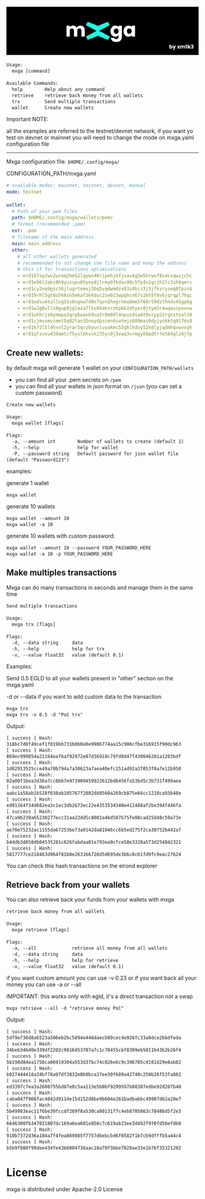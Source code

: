 ![mxga](static/mxga_banner.png)

```
Usage:
  mxga [command]

Available Commands:
  help        Help about any command
  retrieve    retrieve back money from all wallets
  trx         Send multiple transactions
  wallet      Create new wallets
```

Important NOTE:

all the examples are referred to the testnet/devnet network, if you want yo test on devnet or mainnet you will need to change the mode on mxga.yaml configuration file

---

Mxga configuration file: `$HOME/.config/mxga/`

CONFIGURATION_PATH/mxga.yaml
```yaml
# available modes: mainnet, testnet, devnet, manual
mode: testnet

wallet:
  # Path of your pem files
  path: $HOME/.config/mxga/wallets/pem/
  # format (recommended .pem)
  ext: .pem
  # filename of the main address
  main: main_address
  other:
    # all other wallets generated
    # recommended to not change che file name and keep the address
    # this if for transactions optimizations
    - erd1k7sp2wv2wreq2hm52lqyws46rjpehj6fjvav4g5w5hrwvf8s4cxqwzjchc
    - erd1e96l2qkz8h9yuzupu05yeydjlrmy0fkdas98c5fp4x2gczh2lc3sh6qerc
    - erd1cy2eq9gsct6jlugrtemxj36q5vqdwmdzx83z4kcz3j3jfksryseq8fpzs6
    - erd19rhl5gt6u5k6xh5mkaf3kkduc2se023wpqhcn67s2kh5f8v6jqrqpl7hqc
    - erd1wdsu4tallng55s8ugnw7d9s7qvn2hegrnmu6mm5f68r59dzthmds45gp6g
    - erd1w2g8vlls0gup9jglmza7lks66ahsrzhp6k2dtyez0jtym5r4wqascpxxxw
    - erd1uhhrja9ymwpa3qrpkwaxk9ua3r0m00l4npuzdsa4t0vryp22rgtstnal39
    - erd1cjmvxmvzmet5q02tan35nnydpscen6swtmjz689mxu9dyjynkktq9l7ds8
    - erd1k72l5l4hxvl2yrar5qrz6yunluyakmc55qhlkdvy52k6lyjqdmhqvwvvqk
    - erd1qfzvxu439amtcf5ysl6hsck235yc0j3vwq3vrmgy69pdtr7e584qlz8jfp

```

## Create new wallets:

by default mxga will generate 1 wallet on your `CONFIGURATION_PATH/wallets`
- you can find all your .pem secrets on `/pem`
- you can find all your wallets in json format on `/json` (you can set a custom password)

```
Create new wallets

Usage:
  mxga wallet [flags]

Flags:
  -a, --amount int        Number of wallets to create (default 1)
  -h, --help              help for wallet
  -P, --password string   Default password for json wallet file (default "Password123")
```

examples:

generate 1 wallet
```
mxga wallet
```

generate 10 wallets
```
mxga wallet --amount 10
mxga wallet -a 10
```

generate 10 wallets with custom password:
```
mxga wallet --amount 10 --password YOUR_PASSWORD_HERE
mxga wallet -a 10 -p YOUR_PASSWORD_HERE
```

## Make multiples transactions

Mxga can do many transactions in seconds and manage them in the same time

```
Send multiple transactions

Usage:
  mxga trx [flags]

Flags:
  -d, --data string     data
  -h, --help            help for trx
  -v, --value float32   value (default 0.1)
```

Examples:

Send 0.5 EGLD to all your wallets present in "other" section on the mxga.yaml

-d or --data if you want to add custom data to the transaction

```
mxga trx
mxga trx -v 0.5 -d "PoC trx"
```

Output:
```
[ success ] Hash:  318bc7d0f49cef1f019bb731b0b0e0e990b774aa15c906cfbe316915f90dc963
[ success ] Hash:  869ec999854a21164eaf6af92972e87d36918c79fd8d47f430646281a1203bdf
[ success ] Hash:  1d02913525cce49a70b794a7a30623a7aea40efc151ad92a37053f8a7e12b950
[ success ] Hash:  02a00f1bea3d36a7cc8bb7e973909459922612bd6456fa53bd5c3b731f499aea
[ success ] Hash:  aabc1a58ab1b528f038ab105767f2882dd8560a269cb875e66cc1210ca93b48e
[ success ] Hash:  ed91164f34d682ea3c1ec3db2673ec22e4353534340e412488af2be394f446fa
[ success ] Hash:  47ca96239a65230277ecc31aa22dd5c8001a4bd507b75fe08cad25d48c59a73e
[ success ] Hash:  ae70e75232ac1155da67253be73a0142da81046cc6b5ed275f2ca30752b442a7
[ success ] Hash:  b4ddb3d858db04535281c826fabdaa01e793ea9cfce58e3328a573d254842321
[ success ] Hash:  5817777ce218463d964f81b8e263166726d5d695de3b6c8c61fd9fc9eac27624
```
You can check this hash transactions on the elrond explorer

## Retrieve back from your wallets

You can also retrieve back your funds from your wallets with mxga

```
retrieve back money from all wallets

Usage:
  mxga retrieve [flags]

Flags:
  -a, --all             retrieve all money from all wallets
  -d, --data string     data
  -h, --help            help for retrieve
  -v, --value float32   value (default 0.1)
```

if you want custom amount you can use -v 0.23 or if you want back all your money you can use -a or --all

IMPORTANT: this works only with egld, it's a direct transaction not a swap

```
mxga retrieve --all -d "retrieve money PoC"
```

Output:
```
[ success ] Hash:  5df9e736d8a6523a506eb2bc5894e446daecb89cec4e926fc33a0dce2bbdfeda
[ success ] Hash:  34beb346d0e339df2202c9816d53707a7c1c70455cbf8309eb5011b43b2b26f4
[ success ] Hash:  5b198d84ea1758ca06919304a553d37bc74c026e6c9c396705cd101d29e8ab82
[ success ] Hash:  b027444418a34bf78a97df3832e0b9bca37ee30f689a42740c250b26f53fa882
[ success ] Hash:  ed3397c7ea3a2608755bd87e0c5aa113e5b0bf9299597b88387edbe92d287b40
[ success ] Hash:  caba047f966fac4842d911de15d152d6be9b604e261badbabbc49907d62a20e7
[ success ] Hash:  5b49983eac11f6be30fccdf289f8a530ca80131f7c4eb8705863c78486d5f2e3
[ success ] Hash:  6646300fb347021807dc169a6ea601e856c7c619ab23ee3d492f970fd56efdb0
[ success ] Hash:  910b7372d36a184a7f4fea869085f7757d6ebcbd6f0582f1b7cb9dfffb5a44c4
[ success ] Hash:  b5b9f880f99dee434fe43b6004736aac18a70f3bbe7028ae33e1b76f35321202
```


# License
mxga is distributed under Apache-2.0 License
